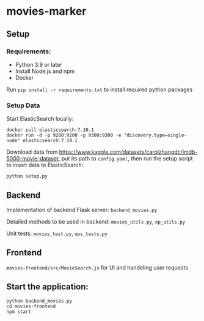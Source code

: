 # movies-marker
## Setup
### Requirements:
* Python 3.9 or later
* Install Node.js and npm
* Docker

Run `pip install -r requirements.txt` to install required python packages
### Setup Data
Start ElasticSearch locally:
```
docker pull elasticsearch:7.10.1
docker run -d -p 9200:9200 -p 9300:9300 -e "discovery.type=single-node" elasticsearch:7.10.1
```
Download data from https://www.kaggle.com/datasets/carolzhangdc/imdb-5000-movie-dataset, put its path to `config.yaml`, then run the setup script to insert data to ElasticSearch:
```
python setup.py
```


## Backend
Implementation of backend Flask server: `backend_movies.py`

Detailed methods to be used in backend: 
`movies_utils.py`, `op_utils.py`


Unit tests: 
`movies_test.py`, `ops_tests.py`

## Frontend
`movies-frontend/src/MovieSearch.js` for UI and handeling user requests

## Start the application:
```
python backend_movies.py
cd movies-frontend
npm start
```
